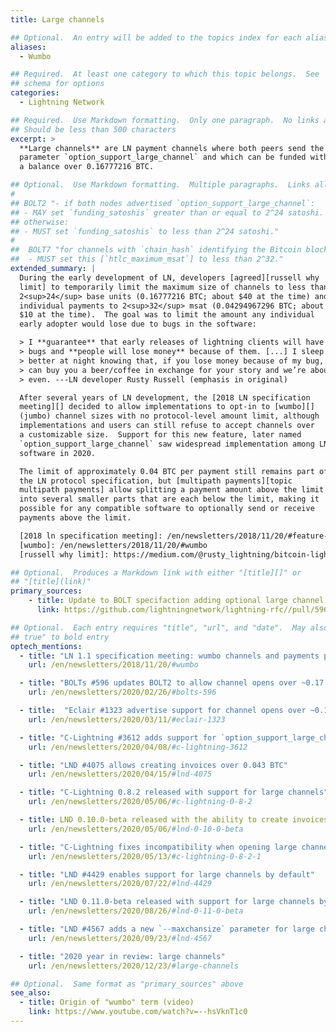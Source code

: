 ```yaml
---
title: Large channels

## Optional.  An entry will be added to the topics index for each alias
aliases:
  - Wumbo

## Required.  At least one category to which this topic belongs.  See
## schema for options
categories:
  - Lightning Network

## Required.  Use Markdown formatting.  Only one paragraph.  No links allowed.
## Should be less than 500 characters
excerpt: >
  **Large channels** are LN payment channels where both peers send the
  parameter `option_support_large_channel` and which can be funded with
  a balance over 0.16777216 BTC.

## Optional.  Use Markdown formatting.  Multiple paragraphs.  Links allowed.
#
## BOLT2 "- if both nodes advertised `option_support_large_channel`:
## - MAY set `funding_satoshis` greater than or equal to 2^24 satoshi.
## otherwise:
## - MUST set `funding_satoshis` to less than 2^24 satoshi."
#
##  BOLT7 "for channels with `chain_hash` identifying the Bitcoin blockchain:
##  - MUST set this [`htlc_maximum_msat`] to less than 2^32."
extended_summary: |
  During the early development of LN, developers [agreed][russell why
  limit] to temporarily limit the maximum size of channels to less than
  2<sup>24</sup> base units (0.16777216 BTC; about $40 at the time) and
  individual payments to 2<sup>32</sup> msat (0.04294967296 BTC; about
  $10 at the time).  The goal was to limit the amount any individual
  early adopter would lose due to bugs in the software:

  > I **guarantee** that early releases of lightning clients will have
  > bugs and **people will lose money** because of them. [...] I sleep
  > better at night knowing that, if you lose money because of my bug, I
  > can buy you a beer/coffee in exchange for your story and we’re about
  > even. ---LN developer Rusty Russell (emphasis in original)

  After several years of LN development, the [2018 LN specification
  meeting][] decided to allow implementations to opt-in to [wumbo][]
  (jumbo) channel sizes with no protocol-level amount limit, although
  implementations and users can still refuse to accept channels over
  a customizable size.  Support for this new feature, later named
  `option_support_large_channel` saw widespread implementation among LN
  software in 2020.

  The limit of approximately 0.04 BTC per payment still remains part of
  the LN protocol specification, but [multipath payments][topic
  multipath payments] allow splitting a payment amount above the limit
  into several smaller parts that are each below the limit, making it
  possible for any compatible software to optionally send or receive
  payments above the limit.

  [2018 ln specification meeting]: /en/newsletters/2018/11/20/#feature-news-lightning-network-protocol-11-goals
  [wumbo]: /en/newsletters/2018/11/20/#wumbo
  [russell why limit]: https://medium.com/@rusty_lightning/bitcoin-lightning-faq-why-the-0-042-bitcoin-limit-2eb48b703f3

## Optional.  Produces a Markdown link with either "[title][]" or
## "[title](link)"
primary_sources:
    - title: Update to BOLT specifaction adding optional large channel support
      link: https://github.com/lightningnetwork/lightning-rfc//pull/596

## Optional.  Each entry requires "title", "url", and "date".  May also use "feature:
## true" to bold entry
optech_mentions:
  - title: "LN 1.1 specification meeting: wumbo channels and payments proposal"
    url: /en/newsletters/2018/11/20/#wumbo

  - title: "BOLTs #596 updates BOLT2 to allow channel opens over ~0.17 BTC"
    url: /en/newsletters/2020/02/26/#bolts-596

  - title:  "Eclair #1323 advertise support for channel opens over ~0.17 BTC"
    url: /en/newsletters/2020/03/11/#eclair-1323

  - title: "C-Lightning #3612 adds support for `option_support_large_channel`"
    url: /en/newsletters/2020/04/08/#c-lightning-3612

  - title: "LND #4075 allows creating invoices over 0.043 BTC"
    url: /en/newsletters/2020/04/15/#lnd-4075

  - title: "C-Lightning 0.8.2 released with support for large channels"
    url: /en/newsletters/2020/05/06/#c-lightning-0-8-2

  - title: LND 0.10.0-beta released with the ability to create invoices over 0.043 BTC
    url: /en/newsletters/2020/05/06/#lnd-0-10-0-beta

  - title: "C-Lightning fixes incompatibility when opening large channels with Eclair"
    url: /en/newsletters/2020/05/13/#c-lightning-0-8-2-1

  - title: "LND #4429 enables support for large channels by default"
    url: /en/newsletters/2020/07/22/#lnd-4429

  - title: "LND 0.11.0-beta released with support for large channels by default"
    url: /en/newsletters/2020/08/26/#lnd-0-11-0-beta

  - title: "LND #4567 adds a new `--maxchansize` parameter for large channels"
    url: /en/newsletters/2020/09/23/#lnd-4567

  - title: "2020 year in review: large channels"
    url: /en/newsletters/2020/12/23/#large-channels

## Optional.  Same format as "primary_sources" above
see_also:
  - title: Origin of "wumbo" term (video)
    link: https://www.youtube.com/watch?v=--hsVknT1c0
---
```

